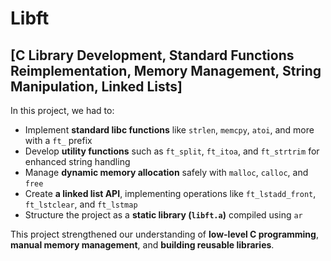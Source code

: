 # Libft    

## [C Library Development, Standard Functions Reimplementation, Memory Management, String Manipulation, Linked Lists]  

In this project, we had to:  
- Implement **standard libc functions** like `strlen`, `memcpy`, `atoi`, and more with a `ft_` prefix  
- Develop **utility functions** such as `ft_split`, `ft_itoa`, and `ft_strtrim` for enhanced string handling  
- Manage **dynamic memory allocation** safely with `malloc`, `calloc`, and `free`  
- Create **a linked list API**, implementing operations like `ft_lstadd_front`, `ft_lstclear`, and `ft_lstmap`  
- Structure the project as a **static library (`libft.a`)** compiled using `ar`  

This project strengthened our understanding of **low-level C programming**, **manual memory management**, and **building reusable libraries**.

